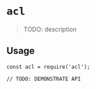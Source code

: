 # `acl`

> TODO: description

## Usage

```
const acl = require('acl');

// TODO: DEMONSTRATE API
```
